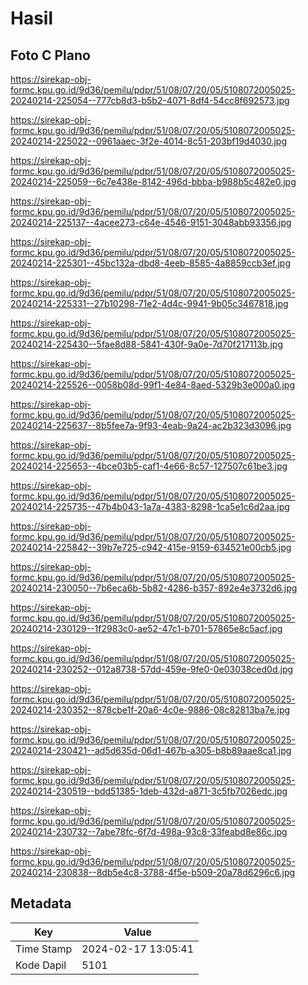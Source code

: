 # Hasil

## Foto C Plano

https://sirekap-obj-formc.kpu.go.id/9d36/pemilu/pdpr/51/08/07/20/05/5108072005025-20240214-225054--777cb8d3-b5b2-4071-8df4-54cc8f692573.jpg

https://sirekap-obj-formc.kpu.go.id/9d36/pemilu/pdpr/51/08/07/20/05/5108072005025-20240214-225022--0961aaec-3f2e-4014-8c51-203bf19d4030.jpg

https://sirekap-obj-formc.kpu.go.id/9d36/pemilu/pdpr/51/08/07/20/05/5108072005025-20240214-225059--6c7e438e-8142-496d-bbba-b988b5c482e0.jpg

https://sirekap-obj-formc.kpu.go.id/9d36/pemilu/pdpr/51/08/07/20/05/5108072005025-20240214-225137--4acee273-c64e-4546-9151-3048abb93356.jpg

https://sirekap-obj-formc.kpu.go.id/9d36/pemilu/pdpr/51/08/07/20/05/5108072005025-20240214-225301--45bc132a-dbd8-4eeb-8585-4a8859ccb3ef.jpg

https://sirekap-obj-formc.kpu.go.id/9d36/pemilu/pdpr/51/08/07/20/05/5108072005025-20240214-225331--27b10298-71e2-4d4c-9941-9b05c3467818.jpg

https://sirekap-obj-formc.kpu.go.id/9d36/pemilu/pdpr/51/08/07/20/05/5108072005025-20240214-225430--5fae8d88-5841-430f-9a0e-7d70f217113b.jpg

https://sirekap-obj-formc.kpu.go.id/9d36/pemilu/pdpr/51/08/07/20/05/5108072005025-20240214-225526--0058b08d-99f1-4e84-8aed-5329b3e000a0.jpg

https://sirekap-obj-formc.kpu.go.id/9d36/pemilu/pdpr/51/08/07/20/05/5108072005025-20240214-225637--8b5fee7a-9f93-4eab-9a24-ac2b323d3096.jpg

https://sirekap-obj-formc.kpu.go.id/9d36/pemilu/pdpr/51/08/07/20/05/5108072005025-20240214-225653--4bce03b5-caf1-4e66-8c57-127507c61be3.jpg

https://sirekap-obj-formc.kpu.go.id/9d36/pemilu/pdpr/51/08/07/20/05/5108072005025-20240214-225735--47b4b043-1a7a-4383-8298-1ca5e1c6d2aa.jpg

https://sirekap-obj-formc.kpu.go.id/9d36/pemilu/pdpr/51/08/07/20/05/5108072005025-20240214-225842--39b7e725-c942-415e-9159-634521e00cb5.jpg

https://sirekap-obj-formc.kpu.go.id/9d36/pemilu/pdpr/51/08/07/20/05/5108072005025-20240214-230050--7b6eca6b-5b82-4286-b357-892e4e3732d6.jpg

https://sirekap-obj-formc.kpu.go.id/9d36/pemilu/pdpr/51/08/07/20/05/5108072005025-20240214-230129--1f2983c0-ae52-47c1-b701-57865e8c5acf.jpg

https://sirekap-obj-formc.kpu.go.id/9d36/pemilu/pdpr/51/08/07/20/05/5108072005025-20240214-230252--012a8738-57dd-459e-9fe0-0e03038ced0d.jpg

https://sirekap-obj-formc.kpu.go.id/9d36/pemilu/pdpr/51/08/07/20/05/5108072005025-20240214-230352--878cbe1f-20a6-4c0e-9886-08c82813ba7e.jpg

https://sirekap-obj-formc.kpu.go.id/9d36/pemilu/pdpr/51/08/07/20/05/5108072005025-20240214-230421--ad5d635d-06d1-467b-a305-b8b89aae8ca1.jpg

https://sirekap-obj-formc.kpu.go.id/9d36/pemilu/pdpr/51/08/07/20/05/5108072005025-20240214-230519--bdd51385-1deb-432d-a871-3c5fb7026edc.jpg

https://sirekap-obj-formc.kpu.go.id/9d36/pemilu/pdpr/51/08/07/20/05/5108072005025-20240214-230732--7abe78fc-6f7d-498a-93c8-33feabd8e86c.jpg

https://sirekap-obj-formc.kpu.go.id/9d36/pemilu/pdpr/51/08/07/20/05/5108072005025-20240214-230838--8db5e4c8-3788-4f5e-b509-20a78d6296c6.jpg


## Metadata

| Key        | Value               |
| ---------- | ------------------- |
| Time Stamp | 2024-02-17 13:05:41 |
| Kode Dapil | 5101                |



